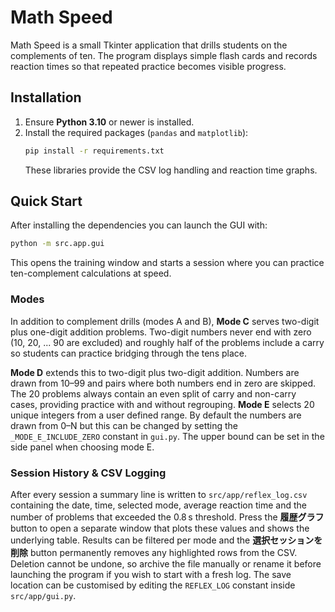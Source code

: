 # Math Speed

Math Speed is a small Tkinter application that drills students on the complements of ten.  The
program displays simple flash cards and records reaction times so that repeated practice becomes
visible progress.

## Installation

1. Ensure **Python 3.10** or newer is installed.
2. Install the required packages (`pandas` and `matplotlib`):
   ```bash
   pip install -r requirements.txt
   ```
   These libraries provide the CSV log handling and reaction time graphs.

## Quick Start

After installing the dependencies you can launch the GUI with:

```bash
python -m src.app.gui
```

This opens the training window and starts a session where you can practice ten-complement
calculations at speed.

### Modes

In addition to complement drills (modes A and B), **Mode C** serves two-digit plus
one-digit addition problems. Two-digit numbers never end with zero (10, 20, ... 90
are excluded) and roughly half of the problems include a carry so students can
practice bridging through the tens place.

**Mode D** extends this to two-digit plus two-digit addition. Numbers are
drawn from 10–99 and pairs where both numbers end in zero are skipped. The 20
problems always contain an even split of carry and non-carry cases, providing
practice with and without regrouping.
**Mode E** selects 20 unique integers from a user defined range. By default the
numbers are drawn from 0–N but this can be changed by setting the
`_MODE_E_INCLUDE_ZERO` constant in `gui.py`.
The upper bound can be set in the side panel when choosing mode E.

### Session History & CSV Logging

After every session a summary line is written to `src/app/reflex_log.csv`
containing the date, time, selected mode, average reaction time and the
number of problems that exceeded the 0.8 s threshold.  Press the
**履歴グラフ** button to open a separate window that plots these values and
shows the underlying table.  Results can be filtered per mode and the
**選択セッションを削除** button permanently removes any highlighted rows from
the CSV.  Deletion cannot be undone, so archive the file manually or rename
it before launching the program if you wish to start with a fresh log.  The
save location can be customised by editing the `REFLEX_LOG` constant inside
`src/app/gui.py`.
